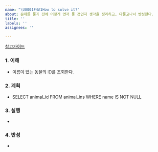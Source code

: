 ```yaml
---
name: "\U0001F4A1How to solve it?"
about: 문제를 풀기 전에 어떻게 먼저 풀 것인지 생각을 정리하고, 다풀고나서 반성한다.
title: ''
labels: ''
assignees: ''

---
```


[참고가이드](https://megaptera.notion.site/6-5f9b4105eb0748fd8f8baa631d92d6ea)

### 1. 이해
- 이름이 있는 동물의 ID를 조회한다.

### 2. 계획
- SELECT animal_id FROM animal_ins WHERE name IS NOT NULL

### 3. 실행
- 

### 4. 반성
-
